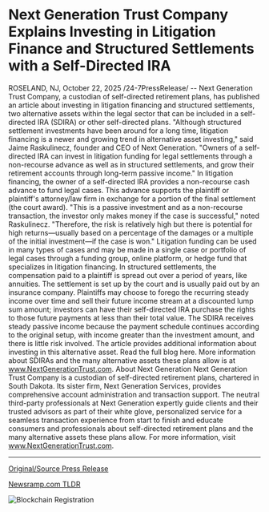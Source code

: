 # Next Generation Trust Company Explains Investing in Litigation Finance and Structured Settlements with a Self-Directed IRA

ROSELAND, NJ, October 22, 2025 /24-7PressRelease/ -- Next Generation Trust Company, a custodian of self-directed retirement plans, has published an article about investing in litigation financing and structured settlements, two alternative assets within the legal sector that can be included in a self-directed IRA (SDIRA) or other self-directed plans.  "Although structured settlement investments have been around for a long time, litigation financing is a newer and growing trend in alternative asset investing," said Jaime Raskulinecz, founder and CEO of Next Generation. "Owners of a self-directed IRA can invest in litigation funding for legal settlements through a non-recourse advance as well as in structured settlements, and grow their retirement accounts through long-term passive income."   In litigation financing, the owner of a self-directed IRA provides a non-recourse cash advance to fund legal cases. This advance supports the plaintiff or plaintiff's attorney/law firm in exchange for a portion of the final settlement (the court award).   "This is a passive investment and as a non-recourse transaction, the investor only makes money if the case is successful," noted Raskulinecz. "Therefore, the risk is relatively high but there is potential for high returns—usually based on a percentage of the damages or a multiple of the initial investment—if the case is won."  Litigation funding can be used in many types of cases and may be made in a single case or portfolio of legal cases through a funding group, online platform, or hedge fund that specializes in litigation financing.   In structured settlements, the compensation paid to a plaintiff is spread out over a period of years, like annuities. The settlement is set up by the court and is usually paid out by an insurance company. Plaintiffs may choose to forego the recurring steady income over time and sell their future income stream at a discounted lump sum amount; investors can have their self-directed IRA purchase the rights to those future payments at less than their total value. The SDIRA receives steady passive income because the payment schedule continues according to the original setup, with income greater than the investment amount, and there is little risk involved. The article provides additional information about investing in this alternative asset.  Read the full blog here. More information about SDIRAs and the many alternative assets these plans allow is at www.NextGenerationTrust.com.  About Next Generation  Next Generation Trust Company is a custodian of self-directed retirement plans, chartered in South Dakota. Its sister firm, Next Generation Services, provides comprehensive account administration and transaction support. The neutral third-party professionals at Next Generation expertly guide clients and their trusted advisors as part of their white glove, personalized service for a seamless transaction experience from start to finish and educate consumers and professionals about self-directed retirement plans and the many alternative assets these plans allow. For more information, visit www.NextGenerationTrust.com. 

---

[Original/Source Press Release](https://www.24-7pressrelease.com/press-release/527915/next-generation-trust-company-explains-investing-in-litigation-finance-and-structured-settlements-with-a-self-directed-ira)
                    

[Newsramp.com TLDR](https://newsramp.com/curated-news/self-directed-iras-can-now-invest-in-legal-settlements-litigation/eb954dca00c9e21697a975e528ab1024) 

 

 



![Blockchain Registration](https://cdn.newsramp.app/24-7PressRelease/qrcode/2510/22/openmXXf.webp)